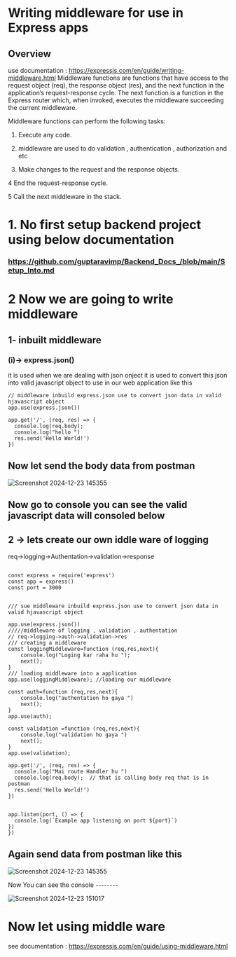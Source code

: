 # Writing middleware for use in Express apps
## Overview
use documentation : https://expressjs.com/en/guide/writing-middleware.html
Middleware functions are functions that have access to the request object (req), the response object (res), and the next function in the application’s request-response cycle. The next function is a function in the Express router which, when invoked, executes the middleware succeeding the current middleware.


Middleware functions can perform the following tasks:


1. Execute any code.
2. middleware are used to do validation , authentication , authorization and etc 

3. Make changes to the request and the response objects.

4 End the request-response cycle.

5 Call the next middleware in the stack.
# 1. No first setup backend project using below documentation 
### https://github.com/guptaravimp/Backend_Docs_/blob/main/Setup_Into.md
# 2 Now we are going to write middleware 
## 1- inbuilt middleware 
### (i)-> express.json() 
it is used when we are dealing with json onject 
it is used to convert this json into valid javascript object to use in our web application 
like this 
```
// middleware inbuild express.json use to convert json data in valid hjavascript object
app.use(express.json())

app.get('/', (req, res) => {
  console.log(req.body);
  console.log("hello ")
  res.send('Hello World!')
})

```
## Now let send the body data from postman 
![Screenshot 2024-12-23 145355](https://github.com/user-attachments/assets/495df674-e973-4f58-b8cc-98390db9d704)
## Now go to console you can see the valid javascript data will consoled below 
## 2 -> lets create our own  iddle ware of logging 
req->logging->Authentation->validation->response 
```

const express = require('express')
const app = express()
const port = 3000


/// sue middleware inbuild express.json use to convert json data in valid hjavascript object 

app.use(express.json())
/////middleware of logging , validation , authentation
// req->logging->auth->validation->res  
/// creating a middleware 
const loggingMiddleware=function (req,res,next){
    console.log("Loging kar raha hu ");
    next();
}
/// loading middleware into a application 
app.use(loggingMiddleware); //loading our middleware

const auth=function (req,res,next){
    console.log("authentation ho gaya ")
    next();
}
app.use(auth);

const validation =function (req,res,next){
    console.log("validation ho gaya ")
    next();
}
app.use(validation);

app.get('/', (req, res) => {
  console.log("Mai route Handler hu ")
  console.log(req.body);  // that is calling body req that is in postman 
  res.send('Hello World!')
})


app.listen(port, () => {
  console.log(`Example app listening on port ${port}`)
})
})
```
## Again send data from postman like this 
![Screenshot 2024-12-23 145355](https://github.com/user-attachments/assets/495df674-e973-4f58-b8cc-98390db9d704)

Now You can see the console --------

![Screenshot 2024-12-23 151017](https://github.com/user-attachments/assets/f2205821-d4fc-454d-a513-3957758ad6ef)


# Now let using middle ware 
see documentation    :    https://expressjs.com/en/guide/using-middleware.html




